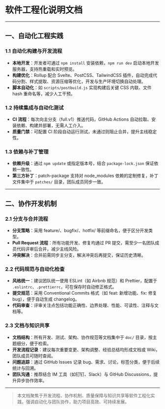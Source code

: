 # 软件工程化说明文档

---

## 一、自动化工程实践

### 1.1 自动化构建与开发流程
- **本地开发**：开发者可通过 `npm install` 安装依赖，`npm run dev` 启动本地开发服务器，支持热重载和实时预览。
- **构建优化**：Rollup 配合 Svelte、PostCSS、TailwindCSS 插件，自动完成代码分割、样式提取、资源压缩等优化，开发与生产环境切换自动处理。
- **脚本自动化**：如 `scripts/postbuild.js` 实现构建后关键 CSS 内联、文件 hash 重命名等，减少人工干预。

### 1.2 持续集成与自动化测试
- **CI 流程**：每次向主分支（full.v1）推送代码，GitHub Actions 自动拉取、安装依赖、构建并部署，无需人工介入。
- **质量门禁**：可配置 CI 阶段自动运行测试，未通过则阻止合并，提升主线稳定性。

### 1.3 依赖与补丁管理
- **依赖升级**：通过 `npm update` 或指定版本号，结合 `package-lock.json` 保证依赖一致性。
- **第三方补丁**：patch-package 支持对 node_modules 依赖的定制修复，补丁文件集中于 `patches/` 目录，团队成员同步一致。

---

## 二、协作开发机制

### 2.1 分支与合并流程
- **分支策略**：采用 feature/、bugfix/、hotfix/ 等前缀命名，便于区分开发类型。
- **Pull Request 流程**：所有功能开发、修复均通过 PR 提交，需至少一名团队成员代码评审后合并，减少主线风险。
- **冲突解决**：合并前需同步主分支，解决冲突后再提交，保证历史清晰。

### 2.2 代码规范与自动化检查
- **风格统一**：建议团队统一使用 ESLint（如 Airbnb 规范）和 Prettier，配置于 `.eslintrc`、`.prettierrc`，可在保存时自动修正格式。
- **提交规范**：采用 Conventional Commits 格式（如 feat: 新增功能、fix: 修复 bug），便于自动生成 changelog。
- **代码审查**：评审关注点包括功能正确性、边界处理、性能、可读性、注释与文档等。

### 2.3 文档与知识共享
- **文档结构**：所有开发、测试、架构、协作规范等文档集中于 `doc/` 目录，按主题细分，便于检索。
- **开发流程记录**：建议每次重要变更、架构调整、经验总结均形成文档或 Wiki，团队成员可随时查阅。
- **问题追踪**：通过 GitHub Issues 记录 bug、需求、讨论，标签分类，便于后续统计与回溯。
- **团队沟通**：推荐结合 IM 工具（如钉钉、Slack）与 GitHub Discussions，提升异步协作效率。

---

> 本文档聚焦于开发流程、协作机制、质量保障与知识共享等软件工程化实践，强调自动化与团队协作，助力项目高效、可持续发展。

